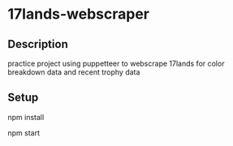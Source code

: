 # 17lands-webscraper

## Description
<p> practice project using puppetteer to webscrape 17lands for color breakdown data and recent trophy data </p>

## Setup
<p> npm install </p>
<p> npm start </p>